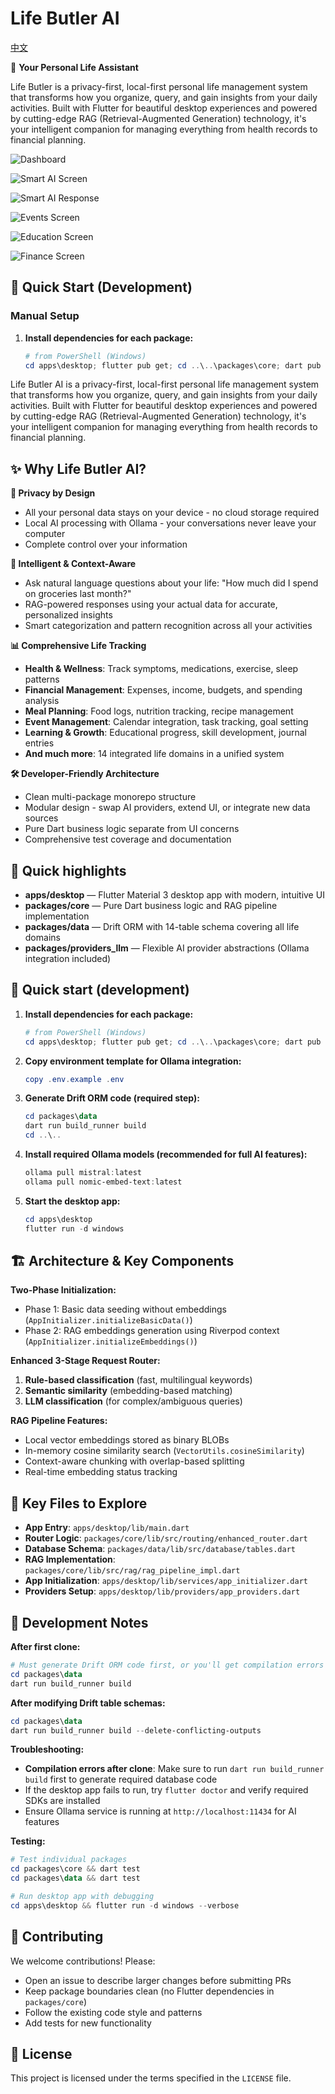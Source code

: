 # Life Butler AI

[中文](README_zh.md)

🤖 **Your Personal Life Assistant**

Life Butler is a privacy-first, local-first personal life management system that transforms how you organize, query, and gain insights from your daily activities. Built with Flutter for beautiful desktop experiences and powered by cutting-edge RAG (Retrieval-Augmented Generation) technology, it's your intelligent companion for managing everything from health records to financial planning.

![Dashboard](readme/images/dashboard.png)

![Smart AI Screen](readme/images/smart_ai_screen.png)

![Smart AI Response](readme/images/smart_ai_response.png)

![Events Screen](readme/images/events_screen.png)

![Education Screen](readme/images/education_screen.png)

![Finance Screen](readme/images/finance_screen.png)

## 🚀 Quick Start (Development)

### Manual Setup

1. **Install dependencies for each package:**

   ```powershell
   # from PowerShell (Windows)
   cd apps\desktop; flutter pub get; cd ..\..\packages\core; dart pub get; cd ../data; dart pub get; cd ../providers_llm; dart pub get; cd ..\..
   ```

Life Butler AI is a privacy-first, local-first personal life management system that transforms how you organize, query, and gain insights from your daily activities. Built with Flutter for beautiful desktop experiences and powered by cutting-edge RAG (Retrieval-Augmented Generation) technology, it's your intelligent companion for managing everything from health records to financial planning.

## ✨ Why Life Butler AI?

**🔐 Privacy by Design**
- All your personal data stays on your device - no cloud storage required
- Local AI processing with Ollama - your conversations never leave your computer
- Complete control over your information

**🧠 Intelligent & Context-Aware**
- Ask natural language questions about your life: "How much did I spend on groceries last month?"
- RAG-powered responses using your actual data for accurate, personalized insights
- Smart categorization and pattern recognition across all your activities

**📊 Comprehensive Life Tracking**
- **Health & Wellness**: Track symptoms, medications, exercise, sleep patterns
- **Financial Management**: Expenses, income, budgets, and spending analysis
- **Meal Planning**: Food logs, nutrition tracking, recipe management
- **Event Management**: Calendar integration, task tracking, goal setting
- **Learning & Growth**: Educational progress, skill development, journal entries
- **And much more**: 14 integrated life domains in a unified system

**🛠️ Developer-Friendly Architecture**
- Clean multi-package monorepo structure
- Modular design - swap AI providers, extend UI, or integrate new data sources
- Pure Dart business logic separate from UI concerns
- Comprehensive test coverage and documentation

## 🚀 Quick highlights
- **apps/desktop** — Flutter Material 3 desktop app with modern, intuitive UI
- **packages/core** — Pure Dart business logic and RAG pipeline implementation
- **packages/data** — Drift ORM with 14-table schema covering all life domains
- **packages/providers_llm** — Flexible AI provider abstractions (Ollama integration included)

## 🚀 Quick start (development)

1. **Install dependencies for each package:**

   ```powershell
   # from PowerShell (Windows)
   cd apps\desktop; flutter pub get; cd ..\..\packages\core; dart pub get; cd ../data; dart pub get; cd ../providers_llm; dart pub get
   ```

2. **Copy environment template for Ollama integration:**

   ```powershell
   copy .env.example .env
   ```

3. **Generate Drift ORM code (required step):**

   ```powershell
   cd packages\data
   dart run build_runner build
   cd ..\..
   ```

4. **Install required Ollama models (recommended for full AI features):**

   ```powershell
   ollama pull mistral:latest
   ollama pull nomic-embed-text:latest
   ```

5. **Start the desktop app:**

   ```powershell
   cd apps\desktop
   flutter run -d windows
   ```

## 🏗️ Architecture & Key Components

**Two-Phase Initialization:**
- Phase 1: Basic data seeding without embeddings (`AppInitializer.initializeBasicData()`)
- Phase 2: RAG embeddings generation using Riverpod context (`AppInitializer.initializeEmbeddings()`)

**Enhanced 3-Stage Request Router:**
1. **Rule-based classification** (fast, multilingual keywords)
2. **Semantic similarity** (embedding-based matching)
3. **LLM classification** (for complex/ambiguous queries)

**RAG Pipeline Features:**
- Local vector embeddings stored as binary BLOBs
- In-memory cosine similarity search (`VectorUtils.cosineSimilarity`)
- Context-aware chunking with overlap-based splitting
- Real-time embedding status tracking

## 📁 Key Files to Explore

- **App Entry**: `apps/desktop/lib/main.dart`
- **Router Logic**: `packages/core/lib/src/routing/enhanced_router.dart`
- **Database Schema**: `packages/data/lib/src/database/tables.dart`
- **RAG Implementation**: `packages/core/lib/src/rag/rag_pipeline_impl.dart`
- **App Initialization**: `apps/desktop/lib/services/app_initializer.dart`
- **Providers Setup**: `apps/desktop/lib/providers/app_providers.dart`

## 🔧 Development Notes

**After first clone:**
```powershell
# Must generate Drift ORM code first, or you'll get compilation errors
cd packages\data
dart run build_runner build
```

**After modifying Drift table schemas:**
```powershell
cd packages\data
dart run build_runner build --delete-conflicting-outputs
```

**Troubleshooting:**
- **Compilation errors after clone**: Make sure to run `dart run build_runner build` first to generate required database code
- If the desktop app fails to run, try `flutter doctor` and verify required SDKs are installed
- Ensure Ollama service is running at `http://localhost:11434` for AI features

**Testing:**
```powershell
# Test individual packages
cd packages\core && dart test
cd packages\data && dart test

# Run desktop app with debugging
cd apps\desktop && flutter run -d windows --verbose
```

## 🤝 Contributing

We welcome contributions! Please:
- Open an issue to describe larger changes before submitting PRs
- Keep package boundaries clean (no Flutter dependencies in `packages/core`)
- Follow the existing code style and patterns
- Add tests for new functionality

## 📄 License

This project is licensed under the terms specified in the `LICENSE` file.

